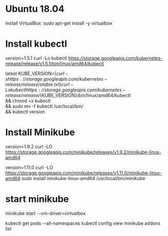 # Ubuntu 18.04

Install VirtualBox:
sudo apt-get install -y virtualbox

# Install kubectl

version=1.5.1
curl -Lo kubectl https://storage.googleapis.com/kubernetes-release/release/v1.5.1/bin/linux/amd64/kubectl

latest
KUBE_VERSION=$(curl -s https://storage.googleapis.com/kubernetes-release/release/stable.txt)
curl -Lo kubectl https://storage.googleapis.com/kubernetes-release/release/${KUBE_VERSION}/bin/linux/amd64/kubectl \
  && chmod +x kubectl \
  && sudo mv -f kubectl /usr/local/bin/ \
  && kubectl version

# Install Minikube

version=1.9.2
curl -LO https://storage.googleapis.com/minikube/releases/v1.9.2/minikube-linux-amd64

version=1.11.0
curl -LO https://storage.googleapis.com/minikube/releases/v1.11.0/minikube-linux-amd64
sudo install minikube-linux-amd64 /usr/local/bin/minikube

# start minikube

minikube start --vm-driver=virtualbox

kubectl get pods --all-namespaces
kubectl config view
minikube addons list
